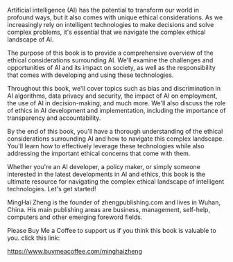 
Artificial intelligence (AI) has the potential to transform our world in profound ways, but it also comes with unique ethical considerations. As we increasingly rely on intelligent technologies to make decisions and solve complex problems, it's essential that we navigate the complex ethical landscape of AI.

The purpose of this book is to provide a comprehensive overview of the ethical considerations surrounding AI. We'll examine the challenges and opportunities of AI and its impact on society, as well as the responsibility that comes with developing and using these technologies.

Throughout this book, we'll cover topics such as bias and discrimination in AI algorithms, data privacy and security, the impact of AI on employment, the use of AI in decision-making, and much more. We'll also discuss the role of ethics in AI development and implementation, including the importance of transparency and accountability.

By the end of this book, you'll have a thorough understanding of the ethical considerations surrounding AI and how to navigate this complex landscape. You'll learn how to effectively leverage these technologies while also addressing the important ethical concerns that come with them.

Whether you're an AI developer, a policy maker, or simply someone interested in the latest developments in AI and ethics, this book is the ultimate resource for navigating the complex ethical landscape of intelligent technologies. Let's get started!

MingHai Zheng is the founder of zhengpublishing.com and lives in Wuhan, China. His main publishing areas are business, management, self-help, computers and other emerging foreword fields.

Please Buy Me a Coffee to support us if you think this book is valuable to you. click this link:

https://www.buymeacoffee.com/minghaizheng
